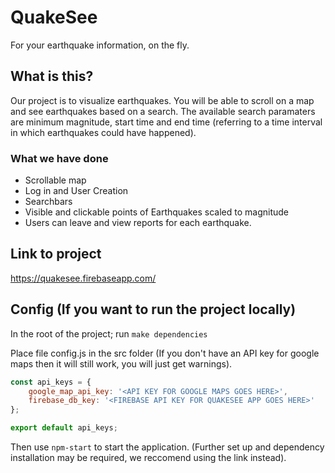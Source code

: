 # QuakeSee
For your earthquake information, on the fly.

## What is this?
Our project is to visualize earthquakes. You will be able to scroll on a map and see earthquakes based on a search. The available search paramaters are minimum magnitude, start time and end time (referring to a time interval in which earthquakes could have happened).

### What we have done
- Scrollable map
- Log in and User Creation
- Searchbars
- Visible and clickable points of Earthquakes scaled to magnitude
- Users can leave and view reports for each earthquake.

## Link to project

https://quakesee.firebaseapp.com/
  
## Config (If you want to run the project locally)
In the root of the project; run `make dependencies`

Place file config.js in the src folder (If you don't have an API key for google maps then it will still work, you will just get warnings).

```js
const api_keys = {
    google_map_api_key: '<API KEY FOR GOOGLE MAPS GOES HERE>',
    firebase_db_key: '<FIREBASE API KEY FOR QUAKESEE APP GOES HERE>'
};

export default api_keys;
```
Then use `npm-start` to start the application. (Further set up and dependency installation may be required, we reccomend using the link instead).
